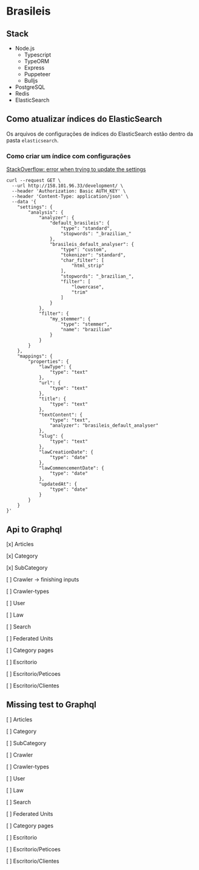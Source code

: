 # Brasileis
## Stack 
- Node.js
    - Typescript
    - TypeORM
    - Express
    - Puppeteer
    - Bulljs
- PostgreSQL
- Redis
- ElasticSearch

## Como atualizar índices do ElasticSearch
Os arquivos de configurações de índices do ElasticSearch estão dentro da pasta `elasticsearch`. 

### Como criar um índice com configurações
[StackOverflow: error when trying to update the settings](https://stackoverflow.com/questions/19758335/error-when-trying-to-update-the-settings)

```
curl --request GET \
  --url http://158.101.96.33/development/ \
  --header 'Authorization: Basic AUTH_KEY' \
  --header 'Content-Type: application/json' \
  --data '{
	"settings": {
		"analysis": {
			"analyzer": {
				"default_brasileis": {
					"type": "standard",
					"stopwords": "_brazilian_"
				},
				"brasileis_default_analyser": {
					"type": "custom",
					"tokenizer": "standard",
					"char_filter": [
						"html_strip"
					],
					"stopwords": "_brazilian_",
					"filter": [
						"lowercase",
						"trim"
					]
				}
			},
			"filter": {
				"my_stemmer": {
					"type": "stemmer",
					"name": "brazilian"
				}
			}
		}
	},
	"mappings": {
		"properties": {
			"lawType": {
				"type": "text"
			},
			"url": {
				"type": "text"
			},
			"title": {
				"type": "text"
			},
			"textContent": {
				"type": "text",
				"analyzer": "brasileis_default_analyser"
			},
			"slug": {
				"type": "text"
			},
			"lawCreationDate": {
				"type": "date"
			},
			"lawCommencementDate": {
				"type": "date"
			},
			"updatedAt": {
				"type": "date"
			}
		}
	}
}'
```

## Api to Graphql
[x] Articles

[x] Category

[x] SubCategory 

[ ] Crawler -> finishing inputs

[ ] Crawler-types 

[ ] User

[ ] Law

[ ] Search

[ ] Federated Units

[ ] Category pages

[ ] Escritorio

[ ] Escritorio/Peticoes

[ ] Escritorio/Clientes

## Missing test to Graphql
[ ] Articles

[ ] Category

[ ] SubCategory 

[ ] Crawler 

[ ] Crawler-types 

[ ] User

[ ] Law

[ ] Search

[ ] Federated Units

[ ] Category pages

[ ] Escritorio

[ ] Escritorio/Peticoes

[ ] Escritorio/Clientes